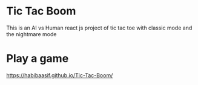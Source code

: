 # Tic Tac Boom
This is an AI vs Human react js project of tic tac toe with classic mode and the nightmare mode
# Play a game
https://habibaasif.github.io/Tic-Tac-Boom/
